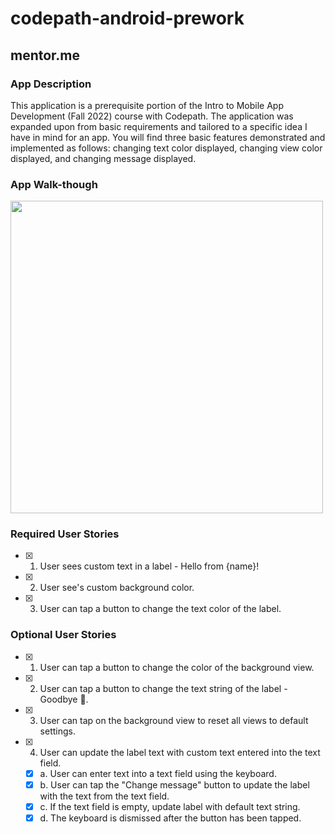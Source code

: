 # codepath-android-prework


## mentor.me

### App Description
This application is a prerequisite portion of the Intro to Mobile App Development (Fall 2022) course with Codepath. The application was expanded upon from basic requirements and tailored to a specific idea I have in mind for an app. You will find three basic features demonstrated and implemented as follows: changing text color displayed, changing view color displayed, and changing message displayed.

### App Walk-though
<img src="http://g.recordit.co/r5ofuWLfFL.gif" width=500><br>


### Required User Stories
- [x] 1. User sees custom text in a label - Hello from {name}!
- [x] 2. User see's custom background color.
- [x] 3. User can tap a button to change the text color of the label.

### Optional User Stories
- [x] 1. User can tap a button to change the color of the background view.
- [x] 2. User can tap a button to change the text string of the label - Goodbye 👋.
- [x] 3. User can tap on the background view to reset all views to default settings.
- [x] 4. User can update the label text with custom text entered into the text field.
   - [x] a. User can enter text into a text field using the keyboard.
   - [x] b. User can tap the "Change message" button to update the label with the text from the text field.
   - [x] c. If the text field is empty, update label with default text string.
   - [x] d. The keyboard is dismissed after the button has been tapped.
